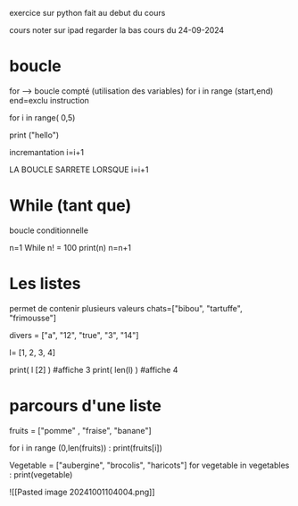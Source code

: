 
exercice sur python fait au debut du cours 

cours noter sur ipad regarder la bas cours du 24-09-2024

# boucle

for --> boucle compté (utilisation des variables)
for i in range (start,end) end=exclu
instruction 

for i in range( 0,5)

print ("hello")

incremantation i=i+1

LA BOUCLE SARRETE LORSQUE i=i+1



# While (tant que)

boucle conditionnelle 

n=1
While n! = 100
print(n)
n=n+1

# Les listes 

permet de contenir plusieurs valeurs 
chats=["bibou", "tartuffe", "frimousse"]

divers = ["a", "12", "true", "3", "14"]

l= [1, 2, 3, 4]

print( l [2] ) #affiche 3 
print( len(l) ) #affiche 4


# parcours d'une liste

fruits = ["pomme" , "fraise", "banane"]

for i in range (0,len(fruits)) :
	print(fruits[i])

Vegetable = ["aubergine", "brocolis", "haricots"]
for vegetable in vegetables : 
	print(vegetable)



![[Pasted image 20241001104004.png]]